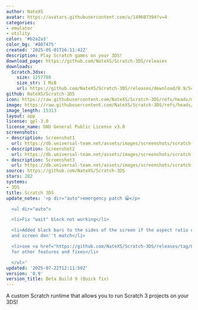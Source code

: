 ```yaml
---
author: NateXS
avatar: https://avatars.githubusercontent.com/u/149607394?v=4
categories:
- emulator
- utility
color: '#b2a2a3'
color_bg: '#807475'
created: '2025-05-01T16:11:42Z'
description: Play Scratch games on your 3DS!
download_page: https://github.com/NateXS/Scratch-3DS/releases
downloads:
  Scratch.3dsx:
    size: 1257788
    size_str: 1 MiB
    url: https://github.com/NateXS/Scratch-3DS/releases/download/0.9/Scratch.3dsx
github: NateXS/Scratch-3DS
icon: https://raw.githubusercontent.com/NateXS/Scratch-3DS/refs/heads/main/gfx/icon.png
image: https://raw.githubusercontent.com/NateXS/Scratch-3DS/refs/heads/main/gfx/logo.png
image_length: 15313
layout: app
license: gpl-3.0
license_name: GNU General Public License v3.0
screenshots:
- description: Screenshot1
  url: https://db.universal-team.net/assets/images/screenshots/scratch-3ds/screenshot1.png
- description: Screenshot2
  url: https://db.universal-team.net/assets/images/screenshots/scratch-3ds/screenshot2.png
- description: Screenshot3
  url: https://db.universal-team.net/assets/images/screenshots/scratch-3ds/screenshot3.png
source: https://github.com/NateXS/Scratch-3DS
stars: 202
systems:
- 3DS
title: Scratch 3DS
update_notes: '<p dir="auto">emergency patch 😁</p>

  <ul dir="auto">

  <li>Fix "wait" block not working</li>

  <li>Added black bars to the sides of the screen if the aspect ratio of the project
  and screen don''t match</li>

  <li>see <a href="https://github.com/NateXS/Scratch-3DS/releases/tag/0.8">Beta 8</a>
  for other features and fixes</li>

  </ul>'
updated: '2025-07-22T12:11:50Z'
version: '0.9'
version_title: Beta Build 9 (Quick fix)
---
```

A custom Scratch runtime that allows you to run Scratch 3 projects on your 3DS!
